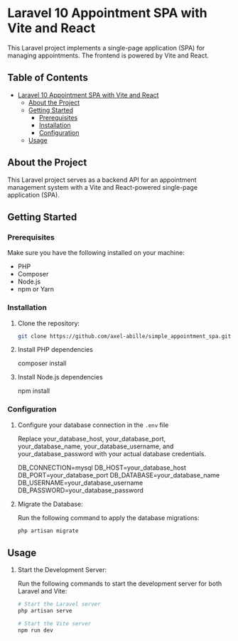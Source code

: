 # Laravel 10 Appointment SPA with Vite and React

This Laravel project implements a single-page application (SPA) for managing appointments. The frontend is powered by Vite and React.

## Table of Contents

- [Laravel 10 Appointment SPA with Vite and React](#laravel-10-appointment-spa-with-vite-and-react)
  - [About the Project](#about-the-project)
  - [Getting Started](#getting-started)
    - [Prerequisites](#prerequisites)
    - [Installation](#installation)
    - [Configuration](#configuration)
  - [Usage](#usage)
  
## About the Project

This Laravel project serves as a backend API for an appointment management system with a Vite and React-powered single-page application (SPA).

## Getting Started

### Prerequisites

Make sure you have the following installed on your machine:

- PHP
- Composer
- Node.js
- npm or Yarn

### Installation

1. Clone the repository:

   ```bash
   git clone https://github.com/axel-abille/simple_appointment_spa.git

2. Install PHP dependencies

   composer install

3. Install Node.js dependencies

   npm install

### Configuration

1. Configure your database connection in the `.env` file

    Replace your_database_host, your_database_port, your_database_name, your_database_username, and your_database_password with your actual database credentials.

   DB_CONNECTION=mysql
   DB_HOST=your_database_host
   DB_PORT=your_database_port
   DB_DATABASE=your_database_name
   DB_USERNAME=your_database_username
   DB_PASSWORD=your_database_password

2. Migrate the Database:

   Run the following command to apply the database migrations:

   ```bash
   php artisan migrate

## Usage

1. Start the Development Server:

   Run the following commands to start the development server for both Laravel and Vite:

   ```bash
   # Start the Laravel server
   php artisan serve

   # Start the Vite server
   npm run dev



